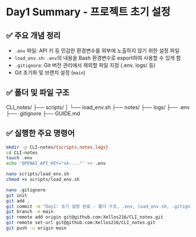 # Day1 Summary - 프로젝트 초기 설정

## ✅ 주요 개념 정리

- `.env` 파일: API 키 등 민감한 환경변수를 외부에 노출하지 않기 위한 설정 파일
- `load_env.sh`: `.env`의 내용을 Bash 환경변수로 export하여 사용할 수 있게 함
- `.gitignore`: Git 버전 관리에서 제외할 파일 지정 (.env, logs/ 등)
- Git 초기화 및 브랜치 설정 (`main`)

## ✅ 폴더 및 파일 구조

CLI_notes/
├── scripts/
│ └── load_env.sh
├── notes/
├── logs/
├── .env
├── .gitignore
├── GUIDE.md


## ✅ 실행한 주요 명령어

```bash
mkdir -p CLI-notes/{scripts,notes,logs}
cd CLI-notes
touch .env
echo 'OPENAI_API_KEY="sk-..."' >> .env

nano scripts/load_env.sh
chmod +x scripts/load_env.sh

nano .gitignore
git init
git add .
git commit -m "Day1: 초기 설정 완료 - 폴더 구조, .env, load_env.sh, .gitignore"
git branch -m main
git remote add origin git@github.com:Xellos216/CLI_notes.git
git remote set-url git@github.com:Xellos216/CLI_notes.git
git push -u origin main


